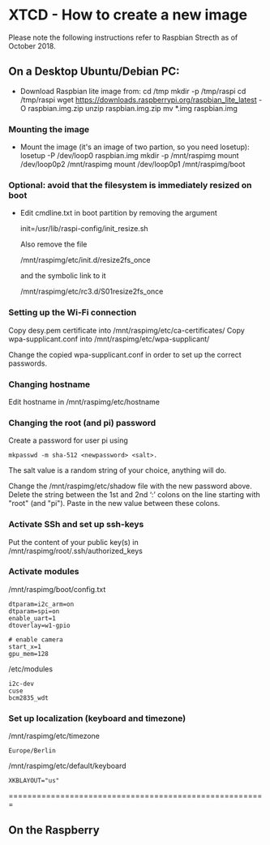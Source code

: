 # XTCD - How to create a new image

Please note the following instructions refer to Raspbian Strecth as of October 2018.

## On a Desktop Ubuntu/Debian PC:

- Download Raspbian lite image from:
	cd /tmp
	mkdir -p /tmp/raspi
	cd /tmp/raspi
	wget https://downloads.raspberrypi.org/raspbian_lite_latest -O raspbian.img.zip
	unzip raspbian.img.zip
	mv *.img raspbian.img

### Mounting the image 

- Mount the image (it's an image of two partion, so you need losetup):
	losetup -P /dev/loop0 raspbian.img
	mkdir -p /mnt/raspimg
	mount /dev/loop0p2 /mnt/raspimg
	mount /dev/loop0p1 /mnt/raspimg/boot

### Optional: avoid that the filesystem is immediately resized on boot

- Edit cmdline.txt in boot partition by removing the argument

	init=/usr/lib/raspi-config/init_resize.sh

	Also remove the file

	/mnt/raspimg/etc/init.d/resize2fs_once

	and the symbolic link to it

	/mnt/raspimg/etc/rc3.d/S01resize2fs_once

### Setting up the Wi-Fi connection 

Copy desy.pem certificate into /mnt/raspimg/etc/ca-certificates/
Copy wpa-supplicant.conf into /mnt/raspimg/etc/wpa-supplicant/

Change the copied wpa-supplicant.conf in order to set up the correct passwords.

### Changing hostname

Edit hostname in /mnt/raspimg/etc/hostname

### Changing the root (and pi) password

Create a password for user pi using 

	mkpasswd -m sha-512 <newpassword> <salt>. 

The salt value is a random string of your choice, anything will do.

Change the /mnt/raspimg/etc/shadow file with the new password above. Delete the string between the 1st and 2nd ‘:’ colons on the line starting with "root" (and "pi"). Paste in the new value between these colons.

### Activate SSh and set up ssh-keys

Put the content of your public key(s) in /mnt/raspimg/root/.ssh/authorized_keys

### Activate modules

/mnt/raspimg/boot/config.txt

	dtparam=i2c_arm=on
	dtparam=spi=on
	enable_uart=1
	dtoverlay=w1-gpio

	# enable camera
	start_x=1
	gpu_mem=128

/etc/modules

	i2c-dev
	cuse
	bcm2835_wdt


### Set up localization (keyboard and timezone)

/mnt/raspimg/etc/timezone

	Europe/Berlin

/mnt/raspimg/etc/default/keyboard

	XKBLAYOUT="us"

=======================================================

## On the Raspberry	